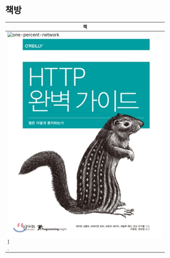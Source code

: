 # 책방

|책|
|---|
|![one-percent-network](../assets/one-percent-network.jpg)
|![http-perfect-guide](../assets/perfect_guide.jpeg)]
|.|
